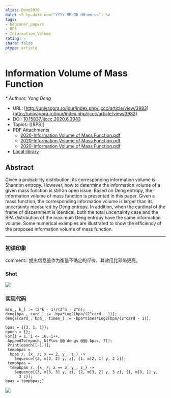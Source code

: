 ```yaml
---
alias: Deng2020
date: <% tp.date.now("YYYY-MM-DD HH:mm:ss") %>
tags: 
- beginner_papers
- RPS
- Information_Volume
rating: ⭐
share: false
ptype: article
---
```


# Information Volume of Mass Function
<cite>* Authors: Yong Deng</cite>
* URL: [http://univagora.ro/jour/index.php/ijccc/article/view/3983](http://univagora.ro/jour/index.php/ijccc/article/view/3983)
* DOI: [10.15837/ijccc.2020.6.3983](https://doi.org/10.15837/ijccc.2020.6.3983)
* Topics: [[RPS]]
* PDF Attachments
	- [2020-Information Volume of Mass Function.pdf](zotero://open-pdf/library/items/F3CVXQ6B)
	- [2020-Information Volume of Mass Function.pdf](zotero://open-pdf/library/items/7TJ5YHHV)
	- [2020-Information Volume of Mass Function.pdf](zotero://open-pdf/library/items/DLJ9UA9E)
* [Local library](zotero://select/items/1_R8JQ3M6H)

## Abstract

Given a probability distribution, its corresponding information volume is Shannon entropy. However, how to determine the information volume of a given mass function is still an open issue. Based on Deng entropy, the information volume of mass function is presented in this paper. Given a mass function, the corresponding information volume is larger than its uncertainty measured by Deng entropy. In addition, when the cardinal of the frame of discernment is identical, both the total uncertainty case and the BPA distribution of the maximum Deng entropy have the same information volume. Some numerical examples are illustrated to show the eﬃciency of the proposed information volume of mass function.


---

### 初读印象

comment:: 提出信息量作为衡量不确定的评价，其效用比邓熵更高。

### Shot
![](https://i.imgur.com/jq6yczq.png)

### 实现代码
```Wolfram
m[n_, k_] := (2^k - 1)/(3^n - 2^n);
deng[bpa_, card_] := -bpa*Log2[bpa/(2^card - 1)];
dengs[card_, bpa_, times_] := -bpa*times*Log2[bpa/(2^card - 1)];

bpas = {{3, 1, 1}};
epoch = {};
For[i = 1, i <= 16, i++,
 AppendTo[epoch, N[Plus @@ dengs @@@ bpas, 7]];
 Print[epoch[[-1]]]; 
 tempbpas = 
  bpas /. {x_ /; x == 2, y_, z_} -> 
    Sequence[{2, m[2, 2] y, z}, {1, m[2, 1] y, 2 z}];
 tempbpas = 
  tempbpas /. {x_ /; x == 3, y_, z_} -> 
    Sequence[{3, m[3, 3] y, z}, {2, m[3, 2] y, 3 z}, {1, m[3, 1] y, 
      3 z}];
bpas = tempbpas;]
```

![](https://i.imgur.com/okfcy19.png)

